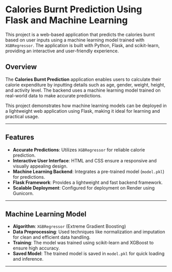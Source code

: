 # Calories Burnt Prediction Using Flask and Machine Learning

This project is a web-based application that predicts the calories burnt based on user inputs using a machine learning model trained with `XGBRegressor`. The application is built with Python, Flask, and scikit-learn, providing an interactive and user-friendly experience.

## Overview
The **Calories Burnt Prediction** application enables users to calculate their calorie expenditure by inputting details such as age, gender, weight, height, and activity level. The backend uses a machine learning model trained on real-world data to make accurate predictions. 

This project demonstrates how machine learning models can be deployed in a lightweight web application using Flask, making it ideal for learning and practical usage.

---

## Features
- **Accurate Predictions**: Utilizes `XGBRegressor` for reliable calorie prediction.
- **Interactive User Interface**: HTML and CSS ensure a responsive and visually appealing design.
- **Machine Learning Backend**: Integrates a pre-trained model (`model.pkl`) for predictions.
- **Flask Framework**: Provides a lightweight and fast backend framework.
- **Scalable Deployment**: Configured for deployment on Render using Gunicorn.

---

## Machine Learning Model
- **Algorithm**: `XGBRegressor` (Extreme Gradient Boosting)
- **Data Preprocessing**: Used techniques like normalization and imputation for clean and efficient data handling.
- **Training**: The model was trained using scikit-learn and XGBoost to ensure high accuracy.
- **Saved Model**: The trained model is saved in `model.pkl` for quick loading and inference.

---
